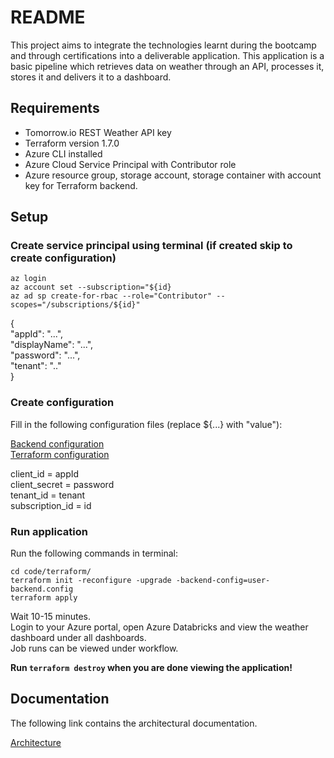# README

This project aims to integrate the technologies learnt during the bootcamp and through certifications into a deliverable application.
This application is a basic pipeline which retrieves data on weather through an API, processes it, stores it and delivers it to a dashboard.

## Requirements

- Tomorrow.io REST Weather API key
- Terraform version 1.7.0
- Azure CLI installed
- Azure Cloud Service Principal with Contributor role
- Azure resource group, storage account, storage container with account key for Terraform backend.

## Setup

### Create service principal using terminal (if created skip to create configuration)

`az login`  
`az account set --subscription="${id}`  
`az ad sp create-for-rbac --role="Contributor" --scopes="/subscriptions/${id}"` 

{  
  "appId": "...",  
  "displayName": "...",  
  "password": "...",  
  "tenant": ".."  
}  

### Create configuration

Fill in the following configuration files (replace ${...} with "value"):  

[Backend configuration](/code/terraform/user-backend.config)  
[Terraform configuration](/code/terraform/user.auto.tfvars)  

client_id = appId  
client_secret = password  
tenant_id = tenant  
subscription_id = id  

### Run application

Run the following commands in terminal:

`cd code/terraform/`  
`terraform init -reconfigure -upgrade -backend-config=user-backend.config`  
`terraform apply`  

Wait 10-15 minutes.  
Login to your Azure portal, open Azure Databricks and view the weather dashboard under all dashboards.  
Job runs can be viewed under workflow.  

**Run `terraform destroy` when you are done viewing the application!**

## Documentation

The following link contains the architectural documentation.  

[Architecture](/documentation/architecture/architecture.md)